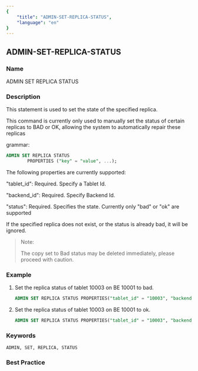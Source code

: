 ```yaml
---
{
    "title": "ADMIN-SET-REPLICA-STATUS",
    "language": "en"
}
---
```


<!--
Licensed to the Apache Software Foundation (ASF) under one
or more contributor license agreements.  See the NOTICE file
distributed with this work for additional information
regarding copyright ownership.  The ASF licenses this file
to you under the Apache License, Version 2.0 (the
"License"); you may not use this file except in compliance
with the License.  You may obtain a copy of the License at

  http://www.apache.org/licenses/LICENSE-2.0

Unless required by applicable law or agreed to in writing,
software distributed under the License is distributed on an
"AS IS" BASIS, WITHOUT WARRANTIES OR CONDITIONS OF ANY
KIND, either express or implied.  See the License for the
specific language governing permissions and limitations
under the License.
-->

## ADMIN-SET-REPLICA-STATUS

### Name

ADMIN SET REPLICA STATUS

### Description

This statement is used to set the state of the specified replica.

This command is currently only used to manually set the status of certain replicas to BAD or OK, allowing the system to automatically repair these replicas

grammar:

```sql
ADMIN SET REPLICA STATUS
        PROPERTIES ("key" = "value", ...);
````

 The following properties are currently supported:

 "tablet_id": Required. Specify a Tablet Id.

 "backend_id": Required. Specify Backend Id.

 "status": Required. Specifies the state. Currently only "bad" or "ok" are supported

If the specified replica does not exist, or the status is already bad, it will be ignored.

> Note:
>
> The copy set to Bad status may be deleted immediately, please proceed with caution.

### Example

 1. Set the replica status of tablet 10003 on BE 10001 to bad.

       ```sql
    ADMIN SET REPLICA STATUS PROPERTIES("tablet_id" = "10003", "backend_id" = "10001", "status" = "bad");
       ````

2. Set the replica status of tablet 10003 on BE 10001 to ok.

   ```sql
   ADMIN SET REPLICA STATUS PROPERTIES("tablet_id" = "10003", "backend_id" = "10001", "status" = "ok");
   ````

### Keywords

    ADMIN, SET, REPLICA, STATUS

### Best Practice

